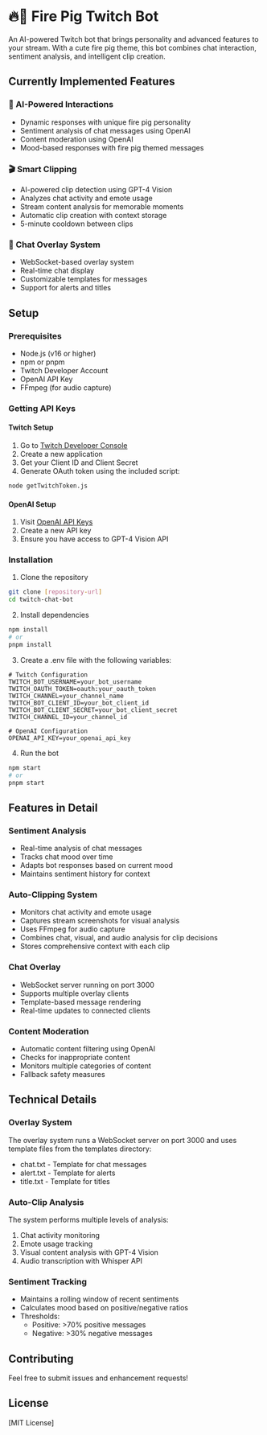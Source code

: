 # 🔥🐷 Fire Pig Twitch Bot

An AI-powered Twitch bot that brings personality and advanced features to your stream. With a cute fire pig theme, this bot combines chat interaction, sentiment analysis, and intelligent clip creation.

## Currently Implemented Features

### 🤖 AI-Powered Interactions
- Dynamic responses with unique fire pig personality
- Sentiment analysis of chat messages using OpenAI
- Content moderation using OpenAI
- Mood-based responses with fire pig themed messages

### 🎬 Smart Clipping
- AI-powered clip detection using GPT-4 Vision
- Analyzes chat activity and emote usage
- Stream content analysis for memorable moments
- Automatic clip creation with context storage
- 5-minute cooldown between clips

### 💬 Chat Overlay System
- WebSocket-based overlay system
- Real-time chat display
- Customizable templates for messages
- Support for alerts and titles

## Setup

### Prerequisites
- Node.js (v16 or higher)
- npm or pnpm
- Twitch Developer Account
- OpenAI API Key
- FFmpeg (for audio capture)

### Getting API Keys

#### Twitch Setup
1. Go to [Twitch Developer Console](https://dev.twitch.tv/console)
2. Create a new application
3. Get your Client ID and Client Secret
4. Generate OAuth token using the included script:
```bash
node getTwitchToken.js
```

#### OpenAI Setup
1. Visit [OpenAI API Keys](https://platform.openai.com/api-keys)
2. Create a new API key
3. Ensure you have access to GPT-4 Vision API

### Installation
1. Clone the repository
```bash
git clone [repository-url]
cd twitch-chat-bot
```

2. Install dependencies
```bash
npm install
# or
pnpm install
```

3. Create a .env file with the following variables:
```env
# Twitch Configuration
TWITCH_BOT_USERNAME=your_bot_username
TWITCH_OAUTH_TOKEN=oauth:your_oauth_token
TWITCH_CHANNEL=your_channel_name
TWITCH_BOT_CLIENT_ID=your_bot_client_id
TWITCH_BOT_CLIENT_SECRET=your_bot_client_secret
TWITCH_CHANNEL_ID=your_channel_id

# OpenAI Configuration
OPENAI_API_KEY=your_openai_api_key
```

4. Run the bot
```bash
npm start
# or
pnpm start
```

## Features in Detail

### Sentiment Analysis
- Real-time analysis of chat messages
- Tracks chat mood over time
- Adapts bot responses based on current mood
- Maintains sentiment history for context

### Auto-Clipping System
- Monitors chat activity and emote usage
- Captures stream screenshots for visual analysis
- Uses FFmpeg for audio capture
- Combines chat, visual, and audio analysis for clip decisions
- Stores comprehensive context with each clip

### Chat Overlay
- WebSocket server running on port 3000
- Supports multiple overlay clients
- Template-based message rendering
- Real-time updates to connected clients

### Content Moderation
- Automatic content filtering using OpenAI
- Checks for inappropriate content
- Monitors multiple categories of content
- Fallback safety measures

## Technical Details

### Overlay System
The overlay system runs a WebSocket server on port 3000 and uses template files from the templates directory:
- chat.txt - Template for chat messages
- alert.txt - Template for alerts
- title.txt - Template for titles

### Auto-Clip Analysis
The system performs multiple levels of analysis:
1. Chat activity monitoring
2. Emote usage tracking
3. Visual content analysis with GPT-4 Vision
4. Audio transcription with Whisper API

### Sentiment Tracking
- Maintains a rolling window of recent sentiments
- Calculates mood based on positive/negative ratios
- Thresholds: 
  - Positive: >70% positive messages
  - Negative: >30% negative messages

## Contributing

Feel free to submit issues and enhancement requests!

## License

[MIT License]
